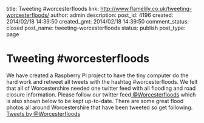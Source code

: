 title: Tweeting #worcesterfloods
link: http://www.flamelily.co.uk/tweeting-worcesterfloods/
author: admin
description: 
post_id: 4196
created: 2014/02/18 14:39:50
created_gmt: 2014/02/18 14:39:50
comment_status: closed
post_name: tweeting-worcesterfloods
status: publish
post_type: page

# Tweeting #worcesterfloods

We have created a Raspberry Pi project to have the tiny computer do the hard work and retweet all tweets with the hashtag #worcesterfloods. We felt that all of Worcestershire needed one twitter feed with all flooding and road closure information. Please follow our twitter feed[ @Worcesterfloods](https://twitter.com/Worcesterfloods) which is also shown below to be kept up-to-date. There are some great flood photos all around Worcestershire that have been tweeted so get following. [Tweets by @Worcesterfloods](https://twitter.com/Worcesterfloods)